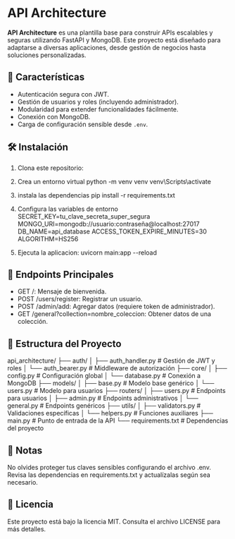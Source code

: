 # API Architecture

**API Architecture** es una plantilla base para construir APIs escalables y seguras utilizando FastAPI y MongoDB. Este proyecto está diseñado para adaptarse a diversas aplicaciones, desde gestión de negocios hasta soluciones personalizadas.

## 🚀 Características
- Autenticación segura con JWT.
- Gestión de usuarios y roles (incluyendo administrador).
- Modularidad para extender funcionalidades fácilmente.
- Conexión con MongoDB.
- Carga de configuración sensible desde `.env`.

## 🛠️ Instalación

1. Clona este repositorio:

2. Crea un entorno virtual
    python -m venv venv
    venv\Scripts\activate 

3. instala las dependencias 
    pip install -r requirements.txt

4. Configura las variables de entorno 
    SECRET_KEY=tu_clave_secreta_super_segura
    MONGO_URI=mongodb://usuario:contraseña@localhost:27017
    DB_NAME=api_database
    ACCESS_TOKEN_EXPIRE_MINUTES=30
    ALGORITHM=HS256

5. Ejecuta la aplicacion: 
    uvicorn main:app --reload


## 🧰 Endpoints Principales
 - GET /: Mensaje de bienvenida.
 -   POST /users/register: Registrar un usuario.
 -  POST /admin/add: Agregar datos (requiere token de administrador).
 -  GET /general?collection=nombre_coleccion: Obtener datos de una colección.

## 📁 Estructura del Proyecto
api_architecture/
├── auth/
│   ├── auth_handler.py   # Gestión de JWT y roles
│   └── auth_bearer.py    # Middleware de autorización
├── core/
│   ├── config.py         # Configuración global
│   └── database.py       # Conexión a MongoDB
├── models/
│   ├── base.py           # Modelo base genérico
│   └── users.py          # Modelo para usuarios
├── routers/
│   ├── users.py          # Endpoints para usuarios
│   ├── admin.py          # Endpoints administrativos
│   └── general.py        # Endpoints genéricos
├── utils/
│   ├── validators.py     # Validaciones específicas
│   └── helpers.py        # Funciones auxiliares
├── main.py               # Punto de entrada de la API
└── requirements.txt      # Dependencias del proyecto

## 📝 Notas
No olvides proteger tus claves sensibles configurando el archivo .env.
Revisa las dependencias en requirements.txt y actualízalas según sea necesario.

## 📜 Licencia
Este proyecto está bajo la licencia MIT. Consulta el archivo LICENSE para más detalles.
